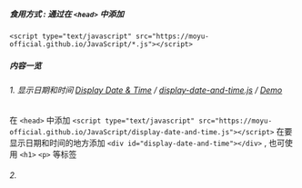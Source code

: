 ##### 食用方式 : 通过在 `<head>` 中添加 
`<script type="text/javascript" src="https://moyu-official.github.io/JavaScript/*.js"></script>`

##### 内容一览

###### 1. 显示日期和时间 [Display Date & Time](https://github.com/MoYu-Official/JavaScript/blob/main/display-date-and-time.js) / [display-date-and-time.js](https://moyu-official.github.io/JavaScript/display-date-and-time.js) / [Demo](https://moyu-official.github.io/JavaScript/display-date-and-time.html)
在 `<head>` 中添加 `<script type="text/javascript" src="https://moyu-official.github.io/JavaScript/display-date-and-time.js"></script>`
在要显示日期和时间的地方添加 `<div id="display-date-and-time"></div>` , 也可使用 `<h1>` `<p>` 等标签

###### 2. 
